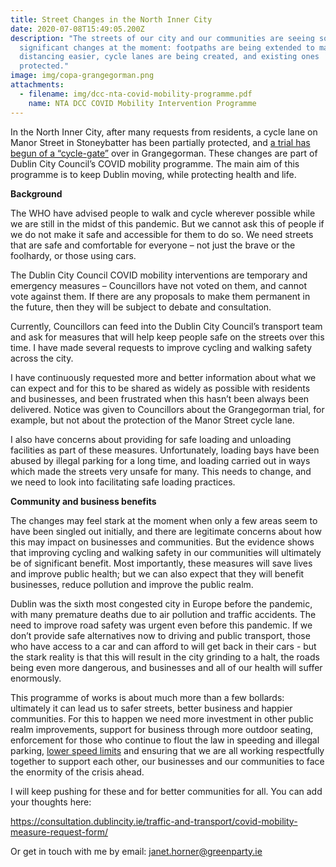```yaml
---
title: Street Changes in the North Inner City
date: 2020-07-08T15:49:05.200Z
description: "The streets of our city and our communities are seeing some
  significant changes at the moment: footpaths are being extended to make social
  distancing easier, cycle lanes are being created, and existing ones
  protected."
image: img/copa-grangegorman.png
attachments:
  - filename: img/dcc-nta-covid-mobility-programme.pdf
    name: NTA DCC COVID Mobility Intervention Programme
---
```

 In the North Inner City, after many requests from residents, a cycle lane on Manor Street in Stoneybatter has been partially protected, and [a trial has begun of a “cycle-gate”](https://janethorner.ie/post/filtered-permeability-trial-in-grangegorman/) over in Grangegorman.
These changes are part of Dublin City Council’s COVID mobility programme. The main aim of this programme is to keep Dublin moving, while protecting health and life. 


**Background**


The WHO have advised people to walk and cycle wherever possible while we are still in the midst of this pandemic. But we cannot ask this of people if we do not make it safe and accessible for them to do so. We need streets that are safe and comfortable for everyone – not just the brave or the foolhardy, or those using cars.


The Dublin City Council COVID mobility interventions are temporary and emergency measures – Councillors have not voted on them, and cannot vote against them. If there are any proposals to make them permanent in the future, then they will be subject to debate and consultation. 


Currently, Councillors can feed into the Dublin City Council’s transport team and ask for measures that will help keep people safe on the streets over this time. I have made several requests to improve cycling and walking safety across the city.


I have continuously requested more and better information about what we can expect and for this to be shared as widely as possible with residents and businesses, and been frustrated when this hasn’t been always been delivered. Notice was given to Councillors about the Grangegorman trial, for example, but not about the protection of the Manor Street cycle lane.


I also have concerns about providing for safe loading and unloading facilities as part of these measures. Unfortunately, loading bays have been abused by illegal parking for a long time, and loading carried out in ways which made the streets very unsafe for many. This needs to change, and we need to look into facilitating safe loading practices.


**Community and business benefits** 


The changes may feel stark at the moment when only a few areas seem to have been singled out initially, and there are legitimate concerns about how this may impact on businesses and communities. But the evidence shows that improving cycling and walking safety in our communities will ultimately be of significant benefit. Most importantly, these measures will save lives and improve public health; but we can also expect that they will benefit businesses, reduce pollution and improve the public realm.


Dublin was the sixth most congested city in Europe before the pandemic, with many premature deaths due to air pollution and traffic accidents. The need to improve road safety was urgent even before this pandemic. If we don’t provide safe alternatives now to driving and public transport, those who have access to a car and can afford to will get back in their cars - but the stark reality is that this will result in the city grinding to a halt, the roads being even more dangerous, and businesses and all of our health will suffer enormously.


This programme of works is about much more than a few bollards: ultimately it can lead us to safer streets, better business and happier communities. For this to happen we need more investment in other public realm improvements, support for business through more outdoor seating, enforcement for those who continue to flout the law in speeding and illegal parking, [lower speed limits](https://janethorner.ie/post/change-to-speed-limit-consultation/) and ensuring that we are all working respectfully together to support each other, our businesses and our communities to face the enormity of the crisis ahead. 


I will keep pushing for these and for better communities for all. You can add your thoughts here:

<https://consultation.dublincity.ie/traffic-and-transport/covid-mobility-measure-request-form/>

Or get in touch with me by email: janet.horner@greenparty.ie
